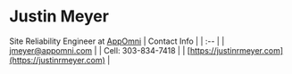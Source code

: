 # Justin Meyer

Site Reliability Engineer at [AppOmni](https://appomni.com)
| Contact Info |
| :-- |
| [jmeyer@appomni.com](mailto:jmeyer@appomni.com) |
| Cell: 303-834-7418 |
| [https://justinrmeyer.com](https://justinrmeyer.com) |

<!--
**turbohoje/turbohoje** is a ✨ _special_ ✨ repository because its `README.md` (this file) appears on your GitHub profile.

Here are some ideas to get you started:

-  Hi there 👋
- 🔭 I’m currently working on ...
- 🌱 I’m currently learning ...
- 👯 I’m looking to collaborate on ...
- 🤔 I’m looking for help with ...
- 💬 Ask me about ...
- 📫 How to reach me: ...
- 😄 Pronouns: ...
- ⚡ Fun fact: ...
-->
